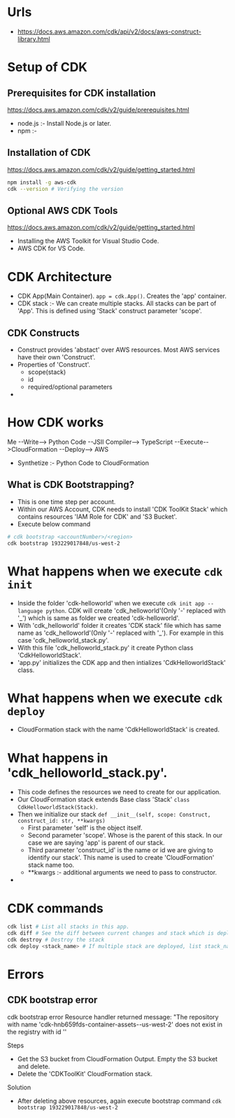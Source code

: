 # Urls
- https://docs.aws.amazon.com/cdk/api/v2/docs/aws-construct-library.html

# Setup of CDK

## Prerequisites for CDK installation
https://docs.aws.amazon.com/cdk/v2/guide/prerequisites.html

- node.js :- Install Node.js or later.
- npm :- 

## Installation of CDK 
https://docs.aws.amazon.com/cdk/v2/guide/getting_started.html

```sh
npm install -g aws-cdk
cdk --version # Verifying the version
```

## Optional AWS CDK Tools
https://docs.aws.amazon.com/cdk/v2/guide/getting_started.html
- Installing the AWS Toolkit for Visual Studio Code.
- AWS CDK for VS Code.

# CDK Architecture
- CDK App(Main Container). `app = cdk.App()`. Creates the 'app' container.
- CDK stack :- We can create multiple stacks. All stacks can be part of 'App'. This is defined using 'Stack' construct parameter 'scope'.

## CDK Constructs
- Construct provides 'abstact' over AWS resources. Most AWS services have their own 'Construct'.
- Properties of 'Construct'.
    - scope(stack)
    - id 
    - required/optional parameters
- 


# How CDK works
Me --Write--> Python Code --JSII Compiler--> TypeScript --Execute-->CloudFormation --Deploy--> AWS 

- Synthetize :- Python Code to CloudFormation

## What is CDK Bootstrapping?
- This is one time step per account. 
- Within our AWS Account, CDK needs to install 'CDK ToolKit Stack' which contains resources 'IAM Role for CDK' and 'S3 Bucket'.
- Execute below command
```sh
# cdk bootstrap <accountNumber>/<region>
cdk bootstrap 193229017848/us-west-2
```

# What happens when we execute `cdk init`
- Inside the folder 'cdk-helloworld' when we execute `cdk init app --language python`. CDK will create 'cdk_helloworld'(Only '-' replaced with '_') which is same as folder we created 'cdk-helloworld'.
- With 'cdk_helloworld' folder it creates 'CDK stack' file which has same name as 'cdk_helloworld'(Only '-' replaced with '_'). For example in this case 'cdk_helloworld_stack.py'.
- With this file 'cdk_helloworld_stack.py' it create Python class 'CdkHelloworldStack'.
- 'app.py' initializes the CDK app and then intializes 'CdkHelloworldStack' class.

# What happens when we execute `cdk deploy`
- CloudFormation stack with the name 'CdkHelloworldStack' is created.

# What happens in 'cdk_helloworld_stack.py'.
- This code defines the resources we need to create for our application.
- Our CloudFormation stack extends Base class 'Stack' `class CdkHelloworldStack(Stack)`.
- Then we initialize our stack `def __init__(self, scope: Construct, construct_id: str, **kwargs)`
    - First parameter 'self' is the object itself.
    - Second parameter 'scope'. Whose is the parent of this stack. In our case we are saying 'app' is parent of our stack.
    - Third parameter 'construct_id' is the name or id we are giving to identify our stack'. This name is used to create 'CloudFormation' stack name too.
    - **kwargs :- additional arguments we need to pass to constructor.
- 

# CDK commands
```sh
cdk list # List all stacks in this app.
cdk diff # See the diff between current changes and stack which is deployed
cdk destroy # Destroy the stack
cdk deploy <stack_name> # If multiple stack are deployed, list stack_name
```

# Errors
## CDK bootstrap error 
cdk bootstrap error Resource handler returned message: "The repository with name 'cdk-hnb659fds-container-assets--us-west-2' does not exist in the registry with id ''

Steps
- Get the S3 bucket from CloudFormation Output. Empty the S3 bucket and delete.
- Delete the 'CDKToolKit' CloudFormation stack.

Solution
- After deleting above resources, again execute bootstrap command `cdk bootstrap 193229017848/us-west-2`

